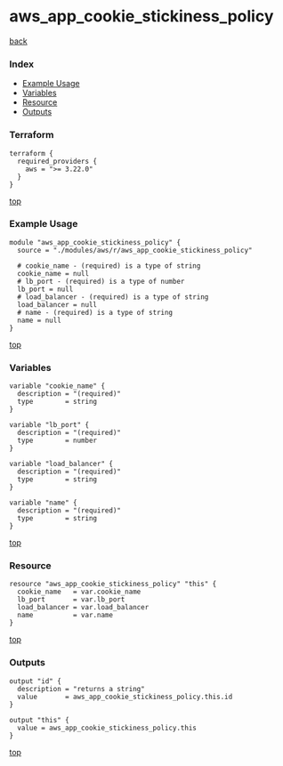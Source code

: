 # aws_app_cookie_stickiness_policy

[back](../aws.md)

### Index

- [Example Usage](#example-usage)
- [Variables](#variables)
- [Resource](#resource)
- [Outputs](#outputs)

### Terraform

```hcl
terraform {
  required_providers {
    aws = ">= 3.22.0"
  }
}
```

[top](#index)

### Example Usage

```hcl
module "aws_app_cookie_stickiness_policy" {
  source = "./modules/aws/r/aws_app_cookie_stickiness_policy"

  # cookie_name - (required) is a type of string
  cookie_name = null
  # lb_port - (required) is a type of number
  lb_port = null
  # load_balancer - (required) is a type of string
  load_balancer = null
  # name - (required) is a type of string
  name = null
}
```

[top](#index)

### Variables

```hcl
variable "cookie_name" {
  description = "(required)"
  type        = string
}

variable "lb_port" {
  description = "(required)"
  type        = number
}

variable "load_balancer" {
  description = "(required)"
  type        = string
}

variable "name" {
  description = "(required)"
  type        = string
}
```

[top](#index)

### Resource

```hcl
resource "aws_app_cookie_stickiness_policy" "this" {
  cookie_name   = var.cookie_name
  lb_port       = var.lb_port
  load_balancer = var.load_balancer
  name          = var.name
}
```

[top](#index)

### Outputs

```hcl
output "id" {
  description = "returns a string"
  value       = aws_app_cookie_stickiness_policy.this.id
}

output "this" {
  value = aws_app_cookie_stickiness_policy.this
}
```

[top](#index)
